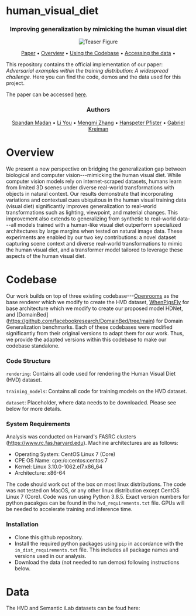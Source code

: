 # human_visual_diet

<div align="center">
<h3>Improving generalization by mimicking the human visual diet</h3>
  <img src="teaser_part_1.png" alt="Teaser Figure">
  
  <a href="https://arxiv.org/abs/2206.07802">Paper</a> •
  <a href="#overview">Overview</a> •
  <a href="#codebase">Using the Codebase</a> •
  <a href="#data">Accessing the data</a> •
</div>

This repository contains the official implementation of our paper: *Adversarial examples within the training distribution: A widespread challenge.* Here you can find the code, demos and the data used for this project.

The paper can be accessed [here](https://arxiv.org/abs/2206.07802).

<div align="center">
<h3>Authors</h3>
  <a href="https://spandan-madan.github.io/about/">Spandan Madan</a> •
  <a href="">Li You</a> •
  <a href="https://www.a-star.edu.sg/cfar/about-cfar/our-team/dr-zhang-mengmi">Mengmi Zhang</a> •
  <a href="https://vcg.seas.harvard.edu/people/hanspeter-pfister">Hanspeter Pfister</a> •
  <a href="https://klab.tch.harvard.edu/people/GK_Personal_Page/GK_personal_page.html">Gabriel Kreiman</a>
</div>

# Overview
We present a new perspective on bridging the generalization gap between biological and computer vision---mimicking the human visual diet. While computer vision models rely on internet-scraped datasets, humans learn from limited 3D scenes under diverse real-world transformations with objects in natural context. Our results demonstrate that incorporating variations and contextual cues ubiquitous in the human visual training data (visual diet) significantly improves generalization to real-world transformations such as lighting, viewpoint, and material changes. This improvement also extends to generalizing from synthetic to real-world data---all models trained with a human-like visual diet outperform specialized architectures by large margins when tested on natural image data. These experiments are enabled by our two key contributions: a novel dataset capturing scene context and diverse real-world transformations to mimic the human visual diet, and a transformer model tailored to leverage these aspects of the human visual diet.

# Codebase

Our work builds on top of three existing codebase---[Openrooms](https://github.com/ViLab-UCSD/OpenRooms) as the base renderer which we modify to create the HVD dataset, [WhenPigsFly](https://github.com/kreimanlab/WhenPigsFlyContext/tree/main) for base architecture which we modify to create our proposed model HDNet, and [DomainBed] (https://github.com/facebookresearch/DomainBed/tree/main) for Domain Generalization benchmarks. Each of these codebases were modified significantly from their original versions to adapt them for our work. Thus, we provide the adapted versions within this codebase to make our codebase standalone.

### Code Structure

`rendering`: Contains all code used for rendering the Human Visual Diet (HVD) dataset.

`training_models`: Contains all code for training models on the HVD dataset.

`dataset`: Placeholder, where data needs to be downloaded. Please see below for more details.

### System Requirements

Analysis was conducted on Harvard's FASRC clusters (https://www.rc.fas.harvard.edu). Machine architectures are as follows:

- Operating System: CentOS Linux 7 (Core)
- CPE OS Name: cpe:/o:centos:centos:7
- Kernel: Linux 3.10.0-1062.el7.x86_64
- Architecture: x86-64

The code should work out of the box on most linux distributions. The code was not tested on MacOS, or any other linux distribution except CentOS Linux 7 (Core). Code was run using Python 3.8.5. Exact version numbers for python pacakges can be found in the `hvd_requirements.txt` file. GPUs will be needed to accelerate training and inference time. 

### Installation
- Clone this github repository.
- Install the required python packages using `pip` in accordance with the `in_dist_requirements.txt` file. This includes all package names and versions used in our analysis.
- Download the data (not needed to run demos) following instructions below.

# Data
The HVD and Semantic iLab datasets can be foud here:
